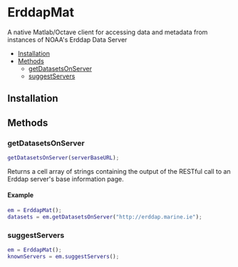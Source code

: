 # ErddapMat
A native Matlab/Octave client for accessing data and metadata from instances of NOAA's Erddap Data Server

 - [Installation](#installation)
 - [Methods](#methods)
     - [getDatasetsOnServer](#getdatasetsonserver)
     - [suggestServers](#getdatasetsonserver)

## Installation

## Methods

### getDatasetsOnServer

```Matlab
getDatasetsOnServer(serverBaseURL);
```

Returns a cell array of strings containing the output of the RESTful call to an Erddap server's base information page.

#### Example

```Matlab
em = ErddapMat();
datasets = em.getDatasetsOnServer("http://erddap.marine.ie");
```

### suggestServers


```Matlab
em = ErddapMat();
knownServers = em.suggestServers();
```
